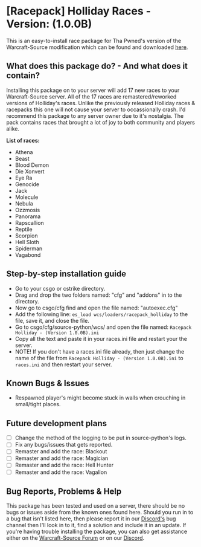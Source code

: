 # [Racepack] Holliday Races - Version: (1.0.0B)
This is an easy-to-install race package for Tha Pwned's version of the Warcraft-Source modification which can be found and downloaded [here](https://github.com/ThaPwned/WCS).


## What does this package do? - And what does it contain?
Installing this package on to your server will add 17 new races to your Warcraft-Source server.
All of the 17 races are remastered/reworked versions of Holliday's races. Unlike the previously released Holliday races & racepacks this one will not cause your server to occassionally crash. I'd recommend this package to any server owner due to it's nostalgia. The pack contains races that brought a lot of joy to both community and players alike.


**List of races:**
- Athena
- Beast
- Blood Demon
- Die Xonvert
- Eye Ra
- Genocide
- Jack
- Molecule
- Nebula
- Ozzmosis
- Panorama
- Rapscallion
- Reptile
- Scorpion
- Hell Sloth
- Spiderman
- Vagabond


## Step-by-step installation guide
- Go to your csgo or cstrike directory.
- Drag and drop the two folders named: "cfg" and "addons" in to the directory.
- Now go to csgo/cfg find and open the file named: "autoexec.cfg"
- Add the following line: ```es_load wcs/loaders/racepack_holliday``` to the file, save it, and close the file.
- Go to csgo/cfg/source-python/wcs/ and open the file named: ```Racepack Holliday - (Version 1.0.0B).ini```
- Copy all the text and paste it in your races.ini file and restart your the server.
- NOTE! If you don't have a races.ini file already, then just change the name of the file from ```Racepack Holliday - (Version 1.0.0B).ini``` to ```races.ini``` and then restart your server.


## Known Bugs & Issues
- Respawned player's might become stuck in walls when crouching in small/tight places.


## Future development plans
- [ ] Change the method of the logging to be put in source-python's logs.
- [ ] Fix any bugs/issues that gets reported.
- [ ] Remaster and add the race: Blackout 
- [ ] Remaster and add the race: Magician
- [ ] Remaster and add the race: Hell Hunter
- [ ] Remaster and add the race: Vagalion

## Bug Reports, Problems & Help
This package has been tested and used on a server, there should be no bugs or issues aside from the known ones found here.
Should you run in to a bug that isn't listed here, then please report it in our [Discord's](https://discord.gg/2DnAXkF) bug channel then I'll look in to it, find a solution and include it in an update.
If you're having trouble installing the package, you can also get assistance either on the [Warcraft-Source Forum](http://warcraft-source.com/) or on our [Discord](https://discord.gg/2DnAXkF).
